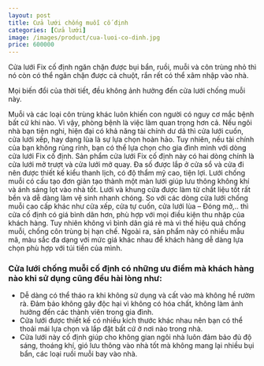 ```yaml
---
layout: post
title: Cửa lưới chống muỗi cố định
categories: [Cửa lưới]
image: /images/product/cua-luoi-co-dinh.jpg
price: 600000
---
```


Cửa lưới Fix cố định ngăn chặn được bụi bẩn, ruồi, muỗi và côn trùng nhỏ thì nó còn có thể ngăn chặn được cả chuột, rắn rết có thể xâm nhập vào nhà.

Mọi biến đổi của thời tiết, đều không ảnh hưởng đến cửa lưới chống muỗi này.

Muỗi và các loại côn trùng khác luôn khiến con người có nguy cơ mắc bệnh bất cứ khi nào. Vì vậy, phòng bệnh là việc làm quan trọng hơn cả. Nếu ngôi nhà bạn tiện nghi, hiện đại có khả năng tài chính dư dả thì cửa lưới cuốn, cửa lưới xếp, hay dạng lùa là sự lựa chọn hoàn hảo. Tuy nhiên, nếu tài chính của bạn không rủng rỉnh, bạn có thể lựa chọn cho gia đình mình với dòng cửa lưới Fix cố định. Sản phẩm cửa lưới Fix cố định này có hai dòng chính là cửa lưới mở trượt và cửa lưới mở quay. Đa số được lắp ở cửa sổ và cửa đi nên được thiết kế kiểu thanh lịch, có độ thẩm mỹ cao, tiện lợi. Lưới chống muỗi có cấu tạo đơn giản tạo thành một màn lưới giúp lưu thông không khí và ánh sáng lọt vào nhà tốt. Lưới và khung cửa được làm từ chất liệu tốt rất bền và dễ dàng làm vệ sinh nhanh chóng. So với các dòng cửa lưới chống muỗi cao cấp khác như cửa xếp, cửa tự cuốn, cửa lưới lùa – Đóng mở,.. thì cửa cố định có giá bình dân hơn, phù hợp với mọi điều kiện thu nhập của khách hàng. Tuy nhiên không vì bình dân giá rẻ mà vì thế hiệu quả chống muỗi, chống côn trùng bị hạn chế. Ngoài ra, sản phẩm này có nhiều mẫu mã, màu sắc đa dạng với mức giá khác nhau để khách hàng dễ dàng lựa chọn phù hợp với túi tiền của mình. 

### Cửa lưới chống muỗi cố định có những ưu điểm mà khách hàng nào khi sử dụng cũng đều hài lòng như: 
- Dễ dàng có thể tháo ra khi không sử dụng và cất vào mà không hề rườm rà. Đảm bảo không gây độc hại vì không có hóa chất, không làm ảnh hưởng đến các thành viên trong gia đình. 
- Cửa lưới được thiết kế có nhiều kích thước khác nhau nên bạn có thể thoải mái lựa chọn và lắp đặt bất cứ ở nơi nào trong nhà. 
- Cửa lưới này cố định giúp cho không gian ngôi nhà luôn đảm bảo đủ độ sáng, thoáng khí, gió lưu thông vào nhà tốt mà không mang lại nhiều bụi bẩn, các loại ruồi muỗi bay vào nhà.